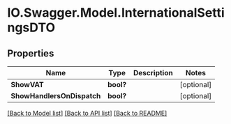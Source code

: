 # IO.Swagger.Model.InternationalSettingsDTO
## Properties

Name | Type | Description | Notes
------------ | ------------- | ------------- | -------------
**ShowVAT** | **bool?** |  | [optional] 
**ShowHandlersOnDispatch** | **bool?** |  | [optional] 

[[Back to Model list]](../README.md#documentation-for-models) [[Back to API list]](../README.md#documentation-for-api-endpoints) [[Back to README]](../README.md)

